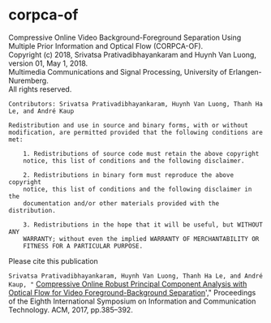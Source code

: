 # corpca-of

Compressive Online Video Background-Foreground Separation Using Multiple Prior Information and Optical Flow (CORPCA-OF). <br />
Copyright (c) 2018, Srivatsa Prativadibhayankaram and Huynh Van Luong, version 01, May 1, 2018.<br />
Multimedia Communications and Signal Processing, University of Erlangen-Nuremberg.<br />
All rights reserved.

    Contributors: Srivatsa Prativadibhayankaram, Huynh Van Luong, Thanh Ha Le, and André Kaup

    Redistribution and use in source and binary forms, with or without 
    modification, are permitted provided that the following conditions are
    met:

        1. Redistributions of source code must retain the above copyright
        notice, this list of conditions and the following disclaimer.

        2. Redistributions in binary form must reproduce the above copyright
        notice, this list of conditions and the following disclaimer in the
        documentation and/or other materials provided with the distribution.

        3. Redistributions in the hope that it will be useful, but WITHOUT ANY 
        WARRANTY; without even the implied WARRANTY OF MERCHANTABILITY OR 
        FITNESS FOR A PARTICULAR PURPOSE.

Please cite this publication

`Srivatsa Prativadibhayankaram, Huynh Van Luong, Thanh Ha Le, and André Kaup, "`
[Compressive Online Robust Principal Component Analysis with Optical Flow for Video Foreground-Background Separation](https://doi.org/10.1145/3155133.3155184)'," Proceedings of the Eighth International Symposium on Information and Communication Technology. ACM, 2017, pp.385–392.
